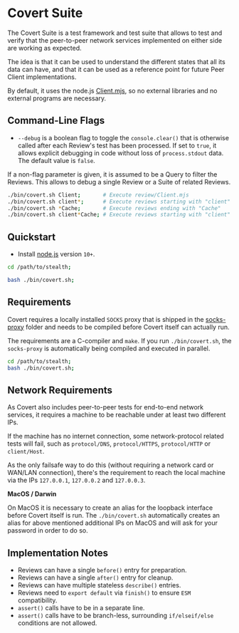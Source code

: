 
# Covert Suite

The Covert Suite is a test framework and test suite that allows to test
and verify that the peer-to-peer network services implemented on either
side are working as expected.

The idea is that it can be used to understand the different states that
all its data can have, and that it can be used as a reference point for
future Peer Client implementations.

By default, it uses the node.js [Client.mjs](../stealth/source/Client.mjs),
so no external libraries and no external programs are necessary.


## Command-Line Flags

- `--debug` is a boolean flag to toggle the `console.clear()` that is
  otherwise called after each Review's test has been processed.
  If set to `true`, it allows explicit debugging in code without loss of
  `process.stdout` data. The default value is `false`.

If a non-flag parameter is given, it is assumed to be a Query to filter
the Reviews. This allows to debug a single Review or a Suite of related
Reviews.

```bash
./bin/covert.sh Client;       # Execute review/Client.mjs
./bin/covert.sh client*;      # Execute reviews starting with "client"
./bin/covert.sh *Cache;       # Execute reviews ending with "Cache"
./bin/covert.sh client*Cache; # Execute reviews starting with "client" and ending with "Cache"
```


## Quickstart

- Install [node.js](https://nodejs.org/en/download) version `10+`.

```bash
cd /path/to/stealth;

bash ./bin/covert.sh;
```


## Requirements

Covert requires a locally installed `SOCKS` proxy that is shipped in the
[socks-proxy](/covert/sketch/socks-proxy) folder and needs to be compiled
before Covert itself can actually run.

The requirements are a C-compiler and `make`. If you run `./bin/covert.sh`,
the `socks-proxy` is automatically being compiled and executed in parallel.

```bash
cd /path/to/stealth;
bash ./bin/covert.sh;
```


## Network Requirements

As Covert also includes peer-to-peer tests for end-to-end network services,
it requires a machine to be reachable under at least two different IPs.

If the machine has no internet connection, some network-protocol related
tests will fail, such as `protocol/DNS`, `protocol/HTTPS`, `protocol/HTTP`
or `client/Host`.

As the only failsafe way to do this (without requiring a network card or
WAN/LAN connection), there's the requirement to reach the local machine
via the IPs `127.0.0.1`, `127.0.0.2` and `127.0.0.3`.

**MacOS / Darwin**

On MacOS it is necessary to create an alias for the loopback interface
before Covert itself is run. The `./bin/covert.sh` automatically creates
an alias for above mentioned additional IPs on MacOS and will ask for
your password in order to do so.


## Implementation Notes

- Reviews can have a single `before()` entry for preparation.
- Reviews can have a single `after()` entry for cleanup.
- Reviews can have multiple stateless `describe()` entries.
- Reviews need to `export default` via `finish()` to ensure `ESM` compatibility.
- `assert()` calls have to be in a separate line.
- `assert()` calls have to be branch-less, surrounding `if/elseif/else` conditions are not allowed.


